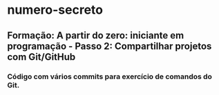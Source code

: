 # numero-secreto
## **Formação**: A partir do zero: iniciante em programação - Passo 2: Compartilhar projetos com Git/GitHub
### Código com vários commits para exercício de comandos do Git.
